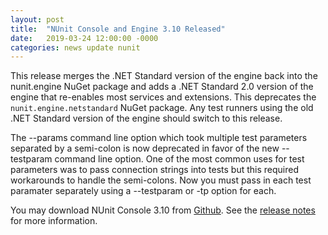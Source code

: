 ```yaml
---
layout: post
title:  "NUnit Console and Engine 3.10 Released"
date:   2019-03-24 12:00:00 -0000
categories: news update nunit
---
```

This release merges the .NET Standard version of the engine back into the nunit.engine NuGet package and adds a .NET Standard 2.0 version of the engine that re-enables most services and extensions. This deprecates the `nunit.engine.netstandard` NuGet package. Any test runners using the old .NET Standard version of the engine should switch to this release.

The --params command line option which took multiple test parameters separated by a semi-colon is now deprecated in favor of the new --testparam command line option. One of the most common uses for test parameters was to pass connection strings into tests but this required workarounds to handle the semi-colons. Now you must pass in each test paramater separately using a --testparam or -tp option for each.

You may download NUnit Console 3.10 from [Github](https://github.com/nunit/nunit-console/releases). See the [release notes](https://github.com/nunit/docs/wiki/Console-Release-Notes) for more information.